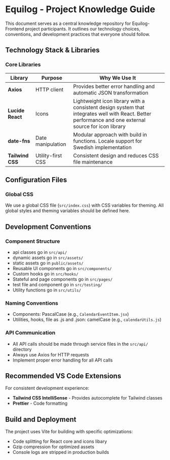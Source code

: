 # Equilog - Project Knowledge Guide

This document serves as a central knowledge repository for Equilog-Frontend project participants. It outlines our technology choices, conventions, and development practices that everyone should follow.

## Technology Stack & Libraries

### Core Libraries

| Library | Purpose | Why We Use It |
|---------|---------|---------------|
| **Axios** | HTTP client | Provides better error handling and automatic JSON transformation |
| **Lucide React** | Icons | Lightweight icon library with a consistent design system that integrates well with React. Better performance and one external source for icon library |
| **date-fns** | Date manipulation | Modular approach with build in functions. Locale support for Swedish implementation |
| **Tailwind CSS** | Utility-first CSS | Consistent design and reduces CSS file maintenance |

## Configuration Files

### Global CSS
We use a global CSS file (`src/index.css`) with CSS variables for theming. All global styles and theming variables should be defined here.

## Development Conventions

### Component Structure

- api classes go in `src/api/`
- dynamic assets go in `src/assets/`
- static assets go in `public/assets/`
- Reusable UI components go in `src/components/`
- Custom hooks go in `src/hooks/`
- Stateful and page components go in `src/pages/`
- test file and component go in `src/testing/`
- Utility functions go in `src/utils/`

### Naming Conventions

- Components: PascalCase (e.g., `CalendarEventItem.jsx`)
- Utilities, hooks, file as .js and .json: camelCase (e.g., `calendarUtils.js`)

### API Communication

- All API calls should be made through service files in the `src/api/` directory
- Always use Axios for HTTP requests
- Implement proper error handling for all API calls

## Recommended VS Code Extensions

For consistent development experience:

- **Tailwind CSS IntelliSense** - Provides autocomplete for Tailwind classes
- **Prettier** - Code formatting

## Build and Deployment

The project uses Vite for building with specific optimizations:
- Code splitting for React core and icons libary
- Gzip compression for optimized assets 
- Console logs are stripped in production builds